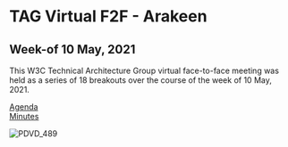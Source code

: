 # TAG Virtual F2F - Arakeen

## Week-of 10 May, 2021 

This W3C Technical Architecture Group virtual face-to-face meeting was held as a series of 18 breakouts over the course of the week of 10 May, 2021.

[Agenda](agenda.md)  
[Minutes](minutes.md)

![PDVD_489](https://user-images.githubusercontent.com/287526/118288302-30ccfa80-b4cc-11eb-957d-0123d7e9e68e.jpg)
